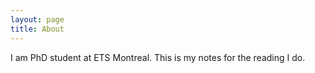 ```yaml
---
layout: page
title: About
---
```


I am PhD student at ETS Montreal. This is my notes for the reading I do.
